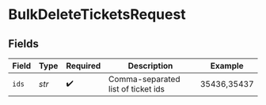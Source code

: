 # BulkDeleteTicketsRequest


## Fields

| Field                              | Type                               | Required                           | Description                        | Example                            |
| ---------------------------------- | ---------------------------------- | ---------------------------------- | ---------------------------------- | ---------------------------------- |
| `ids`                              | *str*                              | :heavy_check_mark:                 | Comma-separated list of ticket ids | 35436,35437                        |